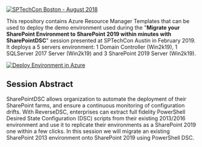 <a href="http://sptechcon.com"><img src="https://github.com/NikCharlebois/Conferences/raw/master/2018%20-%20SPTechCon%20-%20Boston/Resources/Images/SPTechConBoston.png" alt="SPTechCon Boston - August 2018"></a>
<p>This repository contains Azure Resource Manager Templates that can be used to deploy the demo environment used during the "<strong>Migrate your SharePoint Environment to SharePoint 2019 within minutes with SharePointDSC</strong>" session presented at SPTechCon Austin in February 2019. It deploys a 5 servers environment: 1 Domain Controller (Win2k19), 1 SQLServer 2017 Server (Win2k19) and 3 SharePoint 2019 Server (Win2k19).</p>

<p><a href="https://portal.azure.com/#create/Microsoft.Template/uri/https%3A%2F%2Fgithub.com%2FNikCharlebois%2FConferences%2Fraw%2Fmaster%2F2019%20-%20CollabSummit%20-%20Europe%2FSharePoint2019%2Fazuredeploy.json"><img src="http://azuredeploy.net/deploybutton.png" alt="Deploy Environment in Azure" /></a>
  
  <h2>Session Abstract</h2>
<p>SharePointDSC allows organization to automate the deployment of their SharePoint farms, and ensure a continuous monitoring of configuration drifts. With ReverseDSC, enterprises can extract full fidelity PowerShell Desired State Configuration (DSC) scripts from their existing 2013/2016 environment and use it to replicate their environments as a SharePoint 2019 one within a few clicks. In this session we will migrate an existing SharePoint 2013 environment onto SharePoint 2019 using PowerShell DSC.</p>

